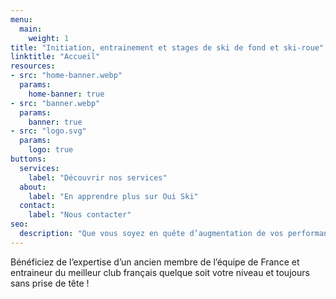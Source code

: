 ```yaml
---
menu:
  main:
    weight: 1
title: "Initiation, entrainement et stages de ski de fond et ski-roue"
linktitle: "Accueil"
resources:
- src: "home-banner.webp"
  params:
    home-banner: true
- src: "banner.webp"
  params:
    banner: true
- src: "logo.svg"
  params:
    logo: true
buttons:
  services:
    label: "Découvrir nos services"
  about:
    label: "En apprendre plus sur Oui Ski"
  contact:
    label: "Nous contacter"
seo:
  description: "Que vous soyez en quête d’augmentation de vos performances, d’approfondissement de votre connaissance du matériel ou tout simplement d’amélioration de vos sensations de glisse, Oui Ski répondra à toutes vos attentes, été comme hiver."
---
```

Bénéficiez de l’expertise d’un ancien membre de l’équipe de France et entraineur du meilleur club français quelque soit votre niveau et toujours sans prise de tête !
